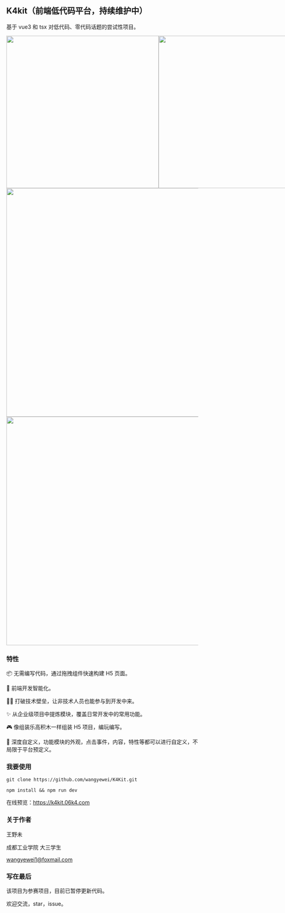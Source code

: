 <!--
 * @Author: YeWei Wang
 * @Date: 2022-01-04 16:00:28
 * @WeChat: Studio06k4
 * @Motto: 求知若渴，虚心若愚
 * @Description:
 * @LastEditTime: 2022-03-11 18:45:49
 * @Version: K4Kit | 智慧低代码平台
 * @FilePath: \k4kit\README.md
-->

## K4kit（前端低代码平台，持续维护中）

基于 vue3 和 tsx 对低代码、零代码话题的尝试性项目。

<div style="display: flex;">

  <img src="https://user-images.githubusercontent.com/49926816/157837246-14ecf2a8-aedd-4c4a-a9fb-a61723cad077.png" width="400px" />  
  <img src="https://user-images.githubusercontent.com/49926816/158383227-f32a0545-295a-48d2-b0d2-01a7dbdacc4e.png" width="400px" />
</div>

<img src="https://user-images.githubusercontent.com/49926816/157820129-801985a6-5927-4beb-b665-ffcf4dd0febd.png" width="600px" />

<img src="https://user-images.githubusercontent.com/49926816/157820227-1186aa5d-128f-4537-9914-70fbf6b977eb.png" width="600px" />

### 特性

📦 无需编写代码，通过拖拽组件快速构建 H5 页面。

🌟 前端开发智能化。

👩‍💻 打破技术壁垒，让非技术人员也能参与到开发中来。

✨ 从企业级项目中提炼模块，覆盖日常开发中的常用功能。

🎮 像组装乐高积木一样组装 H5 项目，编玩编写。

🌈 深度自定义，功能模块的外观，点击事件，内容，特性等都可以进行自定义，不局限于平台预定义。

### 我要使用

`git clone https://github.com/wangyewei/K4Kit.git`

`npm install && npm run dev`

在线预览：https://k4kit.06k4.com

### 关于作者

王野未

成都工业学院 大三学生

wangyewei1@foxmail.com

### 写在最后

该项目为参赛项目，目前已暂停更新代码。

欢迎交流，star，issue。
